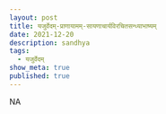 ```yaml
---
layout: post
title: यजुर्वेदम्-प्राणायामम्-सायणाचार्यविरचितसन्ध्याभाष्यम्
date: 2021-12-20
description: sandhya
tags:
  - यजुर्वेदम्
show_meta: true
published: true
---
```



NA

